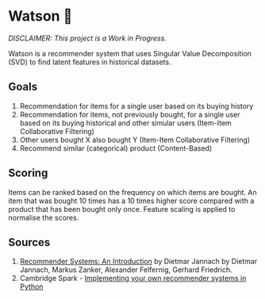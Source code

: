 # Watson 🔎
_DISCLAIMER: This project is a Work in Progress._

Watson is a recommender system that uses Singular Value Decomposition (SVD) to find latent features in historical datasets.

## Goals

1. Recommendation for items for a single user based on its buying history
2. Recommendation for items, not previously bought, for a single user based on its buying historical and other simular users (Item-Item Collaborative Filtering)
3. Other users bought X also bought Y (Item-Item Collaborative Filtering)
4. Recommend similar (categorical) product (Content-Based)

## Scoring
Items can be ranked based on the frequency on which items are bought. An item that was bought 10 times has a 10 times higher score compared with a product that has been bought only once.
Feature scaling is applied to normalise the scores.

## Sources
1. [Recommender Systems: An Introduction](https://www.amazon.com/Recommender-Systems-Introduction-Dietmar-Jannach/dp/0521493366) by Dietmar Jannach by Dietmar Jannach, Markus Zanker, Alexander Felfernig, Gerhard Friedrich.
2. Cambridge Spark - [Implementing your own recommender systems in Python](https://cambridgespark.com/content/tutorials/implementing-your-own-recommender-systems-in-Python/index.html)


